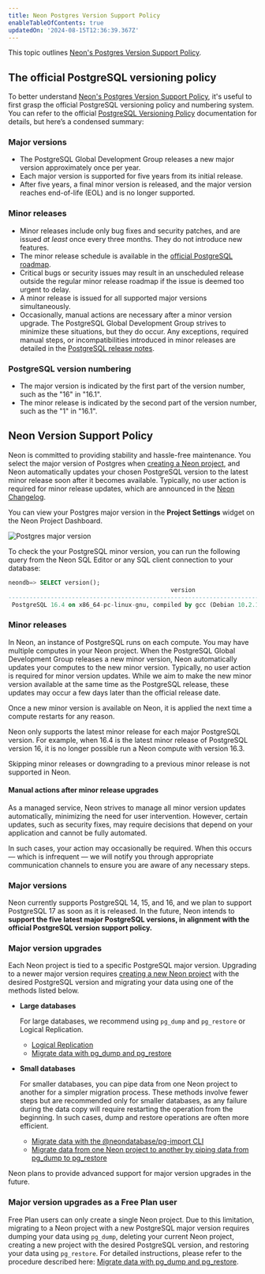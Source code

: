 ```yaml
---
title: Neon Postgres Version Support Policy
enableTableOfContents: true
updatedOn: '2024-08-15T12:36:39.367Z'
---
```


This topic outlines [Neon's Postgres Version Support Policy](#neon-version-support-policy).

## The official PostgreSQL versioning policy

To better understand [Neon's Postgres Version Support Policy](#neon-version-support-policy), it's useful to first grasp the official PostgreSQL versioning policy and numbering system. You can refer to the official [PostgreSQL Versioning Policy](https://www.postgresql.org/support/versioning/) documentation for details, but here’s a condensed summary:

### Major versions

- The PostgreSQL Global Development Group releases a new major version approximately once per year.
- Each major version is supported for five years from its initial release.
- After five years, a final minor version is released, and the major version reaches end-of-life (EOL) and is no longer supported.

### Minor releases

- Minor releases include only bug fixes and security patches, and are issued _at least_ once every three months. They do not introduce new features.
- The minor release schedule is available in the [official PostgreSQL roadmap](https://www.postgresql.org/developer/roadmap/).
- Critical bugs or security issues may result in an unscheduled release outside the regular minor release roadmap if the issue is deemed too urgent to delay.
- A minor release is issued for all supported major versions simultaneously.
- Occasionally, manual actions are necessary after a minor version upgrade. The PostgreSQL Global Development Group strives to minimize these situations, but they do occur. Any exceptions, required manual steps, or incompatibilities introduced in minor releases are detailed in the [PostgreSQL release notes](https://www.postgresql.org/docs/release/).

### PostgreSQL version numbering

- The major version is indicated by the first part of the version number, such as the "16" in "16.1".
- The minor release is indicated by the second part of the version number, such as the "1" in "16.1".

## Neon Version Support Policy

Neon is committed to providing stability and hassle-free maintenance. You select the major version of Postgres when [creating a Neon project](/docs/manage/projects#create-a-project), and Neon automatically updates your chosen PostgreSQL version to the latest minor release soon after it becomes available. Typically, no user action is required for minor release updates, which are announced in the [Neon Changelog](https://neon.tech/docs/changelog).

You can view your Postgres major version in the **Project Settings** widget on the Neon Project Dashboard.

![Postgres major version](/docs/postgres/postgres_major_version.png 'no-border')

To check the your PostgreSQL minor version, you can run the following query from the Neon SQL Editor or any SQL client connection to your database:

```sql
neondb=> SELECT version();
                                              version
------------------------------------------------------------------------------------------
 PostgreSQL 16.4 on x86_64-pc-linux-gnu, compiled by gcc (Debian 10.2.1-6) 10.2.1 20210110
```

### Minor releases

In Neon, an instance of PostgreSQL runs on each compute. You may have multiple computes in your Neon project. When the PostgreSQL Global Development Group releases a new minor version, Neon automatically updates your computes to the new minor version. Typically, no user action is required for minor version updates. While we aim to make the new minor version available at the same time as the PostgreSQL release, these updates may occur a few days later than the official release date.

Once a new minor version is available on Neon, it is applied the next time a compute restarts for any reason.

Neon only supports the latest minor release for each major PostgreSQL version. For example, when 16.4 is the latest minor release of PostgreSQL version 16, it is no longer possible run a Neon compute with version 16.3.

Skipping minor releases or downgrading to a previous minor release is not supported in Neon.

#### Manual actions after minor release upgrades

As a managed service, Neon strives to manage all minor version updates automatically, minimizing the need for user intervention. However, certain updates, such as security fixes, may require decisions that depend on your application and cannot be fully automated.

In such cases, your action may occasionally be required. When this occurs &#8212; which is infrequent &#8212; we will notify you through appropriate communication channels to ensure you are aware of any necessary steps.

### Major versions

Neon currently supports PostgreSQL 14, 15, and 16, and we plan to support PostgreSQL 17 as soon as it is released. In the future, Neon intends to **support the five latest major PostgreSQL versions, in alignment with the official PostgreSQL version support policy.**

### Major version upgrades

Each Neon project is tied to a specific PostgreSQL major version. Upgrading to a newer major version requires [creating a new Neon project](/docs/manage/projects#create-a-project) with the desired PostgreSQL version and migrating your data using one of the methods listed below.

- **Large databases**

  For large databases, we recommend using `pg_dump` and `pg_restore` or Logical Replication.

  - [Logical Replication](/docs/guides/logical-replication-neon-to-neon)
  - [Migrate data with pg_dump and pg_restore](/docs/import/migrate-from-postgres)

- **Small databases**

  For smaller databases, you can pipe data from one Neon project to another for a simpler migration process. These methods involve fewer steps but are recommended only for smaller databases, as any failure during the data copy will require restarting the operation from the beginning. In such cases, dump and restore operations are often more efficient.

  - [Migrate data with the @neondatabase/pg-import CLI](docs/import/migrate-from-postgres-pg-import)
  - [Migrate data from one Neon project to another by piping data from pg_dump to pg_restore](/docs/import/migrate-from-neon)

<Admonition type="note">
Neon plans to provide advanced support for major version upgrades in the future.
</Admonition>

### Major version upgrades as a Free Plan user

Free Plan users can only create a single Neon project. Due to this limitation, migrating to a Neon project with a new PostgreSQL major version requires dumping your data using `pg_dump`, deleting your current Neon project, creating a new project with the desired PostgreSQL version, and restoring your data using `pg_restore`. For detailed instructions, please refer to the procedure described here: [Migrate data with pg_dump and pg_restore](https://neon.tech/docs/import/migrate-from-postgres).
